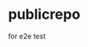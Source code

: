 # publicrepo
for e2e test































































































































































































































































































































































































































































































































































































































































































































































































































































































































































































































































































































































































































































































































































































































































































































































































































































































































































































































































































































































































































































































































































































































































































































































































































































































































































































































































































































































































































































































































































































































































































































































































































































































































































































































































































































































































































